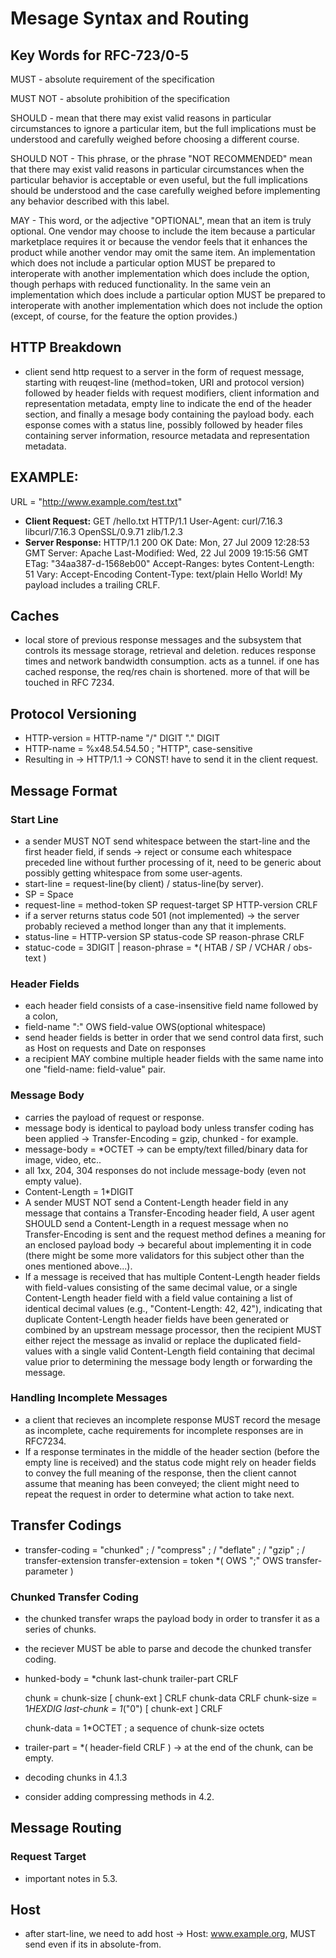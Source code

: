 # Mesage Syntax and Routing

## Key Words for RFC-723/0-5

MUST - absolute requirement of the specification

MUST NOT - absolute prohibition of the specification

SHOULD - mean that there
         may exist valid reasons in particular circumstances to ignore a
         particular item, but the full implications must be understood and
         carefully weighed before choosing a different course.

SHOULD NOT - This phrase, or the phrase "NOT RECOMMENDED" mean that
             there may exist valid reasons in particular circumstances when the
             particular behavior is acceptable or even useful, but the full
             implications should be understood and the case carefully weighed
             before implementing any behavior described with this label.

MAY - This word, or the adjective "OPTIONAL", mean that an item is
             truly optional. One vendor may choose to include the item because a
             particular marketplace requires it or because the vendor feels that
             it enhances the product while another vendor may omit the same item.
             An implementation which does not include a particular option MUST be
             prepared to interoperate with another implementation which does
             include the option, though perhaps with reduced functionality. In the
             same vein an implementation which does include a particular option
             MUST be prepared to interoperate with another implementation which
             does not include the option (except, of course, for the feature the
             option provides.)

## HTTP Breakdown
* client send http request to a server in the form of request message, starting with reuqest-line (method=token, URI and protocol version)
followed by header fields with request modifiers, client information and representation metadata, empty line to indicate the end of the header section, and finally a mesage body containing the payload body.
each esponse comes with a status line, possibly followed by header files containing server information, resource metadata and representation metadata.

## EXAMPLE:
URL = "http://www.example.com/test.txt"
* **Client Request:**
GET /hello.txt HTTP/1.1
User-Agent: curl/7.16.3 libcurl/7.16.3 OpenSSL/0.9.71 zlib/1.2.3
* **Server Response:**
HTTP/1.1 200 OK
Date: Mon, 27 Jul 2009 12:28:53 GMT
Server: Apache
Last-Modified: Wed, 22 Jul 2009 19:15:56 GMT
ETag: "34aa387-d-1568eb00"
Accept-Ranges: bytes
Content-Length: 51
Vary: Accept-Encoding
Content-Type: text/plain
Hello World! My payload includes a trailing CRLF.

## Caches
* local store of previous response messages and the subsystem that controls its message storage, retrieval and deletion.
reduces response times and network bandwidth consumption.
acts as a tunnel.
if one has cached response, the req/res chain is shortened.
more of that will be touched in RFC 7234.

## Protocol Versioning
* HTTP-version = HTTP-name "/" DIGIT "." DIGIT
* HTTP-name = %x48.54.54.50 ; "HTTP", case-sensitive
* Resulting in -> HTTP/1.1 -> CONST!
have to send it in the client request.

## Message Format

### Start Line
* a sender MUST NOT send whitespace between the start-line and the first header field, if sends -> reject or consume each whitespace preceded line without further processing of it, need to be generic about possibly getting whitespace from some user-agents.
* start-line = request-line(by client) / status-line(by server).
* SP = Space
* request-line = method-token SP request-target SP HTTP-version CRLF
* if a server returns status code 501 (not implemented) -> the server probably recieved a method longer than any that it implements.
* status-line = HTTP-version SP status-code SP reason-phrase CRLF
* statuc-code = 3DIGIT | reason-phrase  = *( HTAB / SP / VCHAR / obs-text )

### Header Fields
*  each header field consists of a case-insensitive field name followed by a colon,
* field-name ":" OWS field-value OWS(optional whitespace)
* send header fields is better in order that we send control data first, such as Host on requests and Date on responses
* a recipient MAY combine multiple header fields with the same name into one "field-name: field-value" pair.

### Message Body
* carries the payload of request or response.
* message body is identical to payload body unless transfer coding has been applied -> Transfer-Encoding = gzip, chunked - for example.
* message-body = *OCTET -> can be empty/text filled/binary data for image, video, etc..
* all 1xx, 204, 304 responses do not include message-body (even not empty value).
* Content-Length = 1*DIGIT
* A sender MUST NOT send a Content-Length header field in any message that contains a Transfer-Encoding header field, A user agent SHOULD send a Content-Length in a request message when no Transfer-Encoding is sent and the request method defines a meaning for an enclosed payload body -> becareful about implementing it in code (there might be some more validators for this subject other than the ones mentioned above...).
* If a message is received that has multiple Content-Length header fields with field-values consisting of the same decimal value, or a single Content-Length header field with a field value containing a list of identical decimal values (e.g., "Content-Length: 42, 42"), indicating that duplicate Content-Length header fields have been generated or combined by an upstream message processor, then the recipient MUST either reject the message as invalid or replace the duplicated field-values with a single valid Content-Length field containing that decimal value prior to determining the message body length or forwarding the message.

### Handling Incomplete Messages
* a client that recieves an incomplete response MUST record the mesage as incomplete, cache requirements for incomplete responses are in RFC7234.
* If a response terminates in the middle of the header section (before the empty line is received) and the status code might rely on header fields to convey the full meaning of the response, then the client cannot assume that meaning has been conveyed; the client might need to repeat the request in order to determine what action to take next.

## Transfer Codings
* transfer-coding = "chunked" ;
                    / "compress" ;
                    / "deflate" ;
                    / "gzip" ;
                    / transfer-extension
transfer-extension = token *( OWS ";" OWS transfer-parameter )

### Chunked Transfer Coding
* the chunked transfer wraps the payload body in order to transfer it as a series of chunks.
* the reciever MUST be able to parse and decode the chunked transfer coding.
* hunked-body   = *chunk
                      last-chunk
                      trailer-part
                      CRLF

     chunk          = chunk-size [ chunk-ext ] CRLF
                      chunk-data CRLF
     chunk-size     = 1*HEXDIG
     last-chunk     = 1*("0") [ chunk-ext ] CRLF

     chunk-data     = 1*OCTET ; a sequence of chunk-size octets
* trailer-part = *( header-field CRLF ) -> at the end of the chunk, can be empty.
* decoding chunks in 4.1.3
* consider adding compressing methods in 4.2.

## Message Routing
### Request Target
* important notes in 5.3.

## Host
* after start-line, we need to add host -> Host: www.example.org, MUST send even if its in absolute-from.